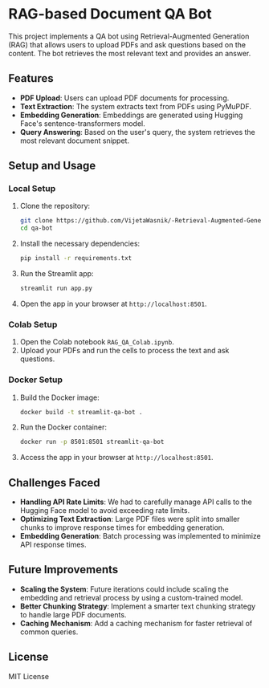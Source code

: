 # RAG-based Document QA Bot

This project implements a QA bot using Retrieval-Augmented Generation (RAG) that allows users to upload PDFs and ask questions based on the content. The bot retrieves the most relevant text and provides an answer.

## Features

- **PDF Upload**: Users can upload PDF documents for processing.
- **Text Extraction**: The system extracts text from PDFs using PyMuPDF.
- **Embedding Generation**: Embeddings are generated using Hugging Face's sentence-transformers model.
- **Query Answering**: Based on the user's query, the system retrieves the most relevant document snippet.

## Setup and Usage

### Local Setup

1. Clone the repository:
    ```bash
    git clone https://github.com/VijetaWasnik/-Retrieval-Augmented-Generation-RAG-Model-for-QA-Bot/qa-bot.git
    cd qa-bot
    ```

2. Install the necessary dependencies:
    ```bash
    pip install -r requirements.txt
    ```

3. Run the Streamlit app:
    ```bash
    streamlit run app.py
    ```

4. Open the app in your browser at `http://localhost:8501`.

### Colab Setup

1. Open the Colab notebook `RAG_QA_Colab.ipynb`.
2. Upload your PDFs and run the cells to process the text and ask questions.

### Docker Setup

1. Build the Docker image:
    ```bash
    docker build -t streamlit-qa-bot .
    ```

2. Run the Docker container:
    ```bash
    docker run -p 8501:8501 streamlit-qa-bot
    ```

3. Access the app in your browser at `http://localhost:8501`.

## Challenges Faced

- **Handling API Rate Limits**: We had to carefully manage API calls to the Hugging Face model to avoid exceeding rate limits.
- **Optimizing Text Extraction**: Large PDF files were split into smaller chunks to improve response times for embedding generation.
- **Embedding Generation**: Batch processing was implemented to minimize API response times.

## Future Improvements

- **Scaling the System**: Future iterations could include scaling the embedding and retrieval process by using a custom-trained model.
- **Better Chunking Strategy**: Implement a smarter text chunking strategy to handle large PDF documents.
- **Caching Mechanism**: Add a caching mechanism for faster retrieval of common queries.

## License

MIT License
